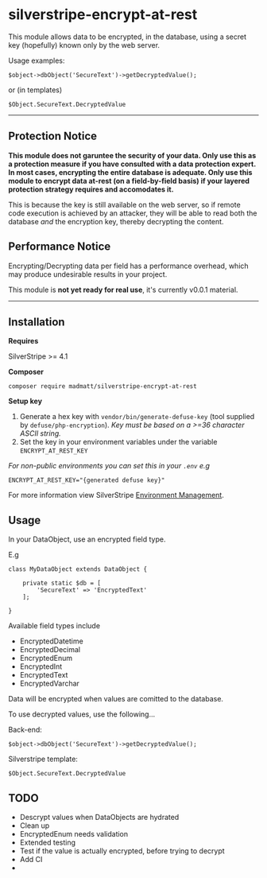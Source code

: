 # silverstripe-encrypt-at-rest

This module allows data to be encrypted, in the database, using a secret key (hopefully) known only by the web server.

Usage examples:

`$object->dbObject('SecureText')->getDecryptedValue();`

or (in templates)

`$Object.SecureText.DecryptedValue`

---

## Protection Notice

**This module does not garuntee the security of your data. Only use this as a protection measure if you have consulted with a data protection expert. In most cases, encrypting the entire database is adequate. Only use this module to encrypt data at-rest (on a field-by-field basis) if your layered protection strategy requires and accomodates it.**

This is because the key is still available on the web server, so if remote code execution is achieved by an attacker, they will be able to read both the database *and* the encryption key, thereby decrypting the content.

## Performance Notice

Encrypting/Decrypting data per field has a performance overhead, which may produce undesirable results in your project.

This module is **not yet ready for real use**, it's currently v0.0.1 material.

---

## Installation

**Requires**

SilverStripe >= 4.1

**Composer**

```
composer require madmatt/silverstripe-encrypt-at-rest
```

**Setup key**

1. Generate a hex key with `vendor/bin/generate-defuse-key` (tool supplied by `defuse/php-encryption`). _Key must be based on a >=36 character ASCII string._
2. Set the key in your environment variables under the variable `ENCRYPT_AT_REST_KEY`

_For non-public environments you can set this in your `.env` e.g_
```
ENCRYPT_AT_REST_KEY="{generated defuse key}"
```

For more information view SilverStripe [Environment Management](https://docs.silverstripe.org/en/4/getting_started/environment_management/).

## Usage

In your DataObject, use an encrypted field type.

E.g

```
class MyDataObject extends DataObject {

    private static $db = [
        'SecureText' => 'EncryptedText'
    ];

}
```

Available field types include

- EncryptedDatetime
- EncryptedDecimal
- EncryptedEnum
- EncryptedInt
- EncryptedText
- EncryptedVarchar

Data will be encrypted when values are comitted to the database.

To use decrypted values, use the following...

Back-end:

`$object->dbObject('SecureText')->getDecryptedValue();`

Silverstripe template:

`$Object.SecureText.DecryptedValue`

## TODO

- Descrypt values when DataObjects are hydrated
- Clean up
- EncryptedEnum needs validation
- Extended testing
- Test if the value is actually encrypted, before trying to decrypt
- Add CI
- 
